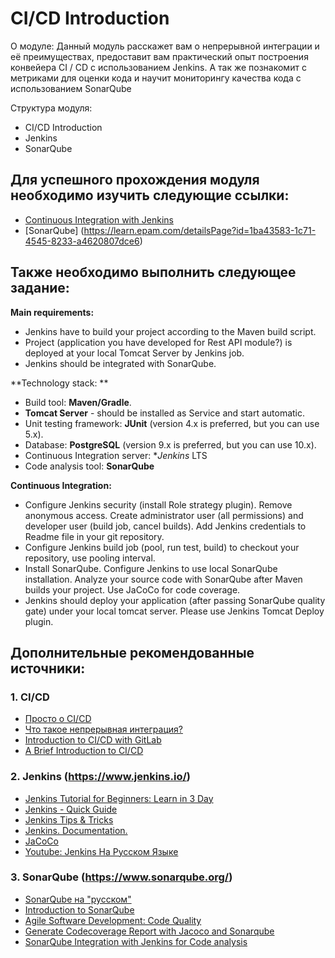 # CI/CD Introduction 

О модуле:  Данный модуль расскажет вам о непрерывной интеграции и её преимуществах, предоставит вам практический опыт построения конвейера CI / CD с использованием Jenkins.  А так же познакомит с метриками для оценки кода и научит мониторингу качества кода с использованием SonarQube 

Структура модуля: 
   - CI/CD Introduction 
   - Jenkins 
   - SonarQube 

## Для успешного прохождения модуля необходимо изучить следующие ссылки: 

   - [Continuous Integration with Jenkins](https://courses.epam.com/courses/course-v1:EPAM+CIJ+0819/about)  
   - [SonarQube] (https://learn.epam.com/detailsPage?id=1ba43583-1c71-4545-8233-a4620807dce6)
   
## Также необходимо выполнить следующее задание: 
   **Main requirements:**
    
   - Jenkins have to build your project according to the Maven build script. 
   - Project (application you have developed for Rest API module?) is deployed at your local Tomcat Server by Jenkins job. 
   - Jenkins should be integrated with SonarQube. 

   **Technology stack: **
   
   - Build tool: **Maven/Gradle**.
   - **Tomcat Server** - should be installed as Service and start automatic.
   - Unit testing framework: **JUnit** (version 4.x is preferred, but you can use 5.x).
   - Database: **PostgreSQL** (version 9.x is preferred, but you can use 10.x). 
   - Continuous Integration server: **Jenkins* LTS 
   - Code analysis tool: **SonarQube**
   
   **Continuous Integration:**
   
   - Configure Jenkins security (install Role strategy plugin). Remove anonymous access. Create administrator user (all permissions) and     developer user (build job, cancel builds). Add Jenkins credentials to Readme file in your git repository. 
   - Configure Jenkins build job (pool, run test, build) to checkout your repository, use pooling interval. 
   - Install SonarQube. Configure Jenkins to use local SonarQube installation. Analyze your source code with SonarQube after Maven builds your project. Use JaCoCo for code coverage. 
   - Jenkins should deploy your application (after passing SonarQube quality gate) under your local tomcat server. Please use Jenkins Tomcat Deploy plugin. 
   

## Дополнительные рекомендованные источники: 
### 1. CI/CD
  - [Просто о CI/CD](https://www.youtube.com/watch?v=7S1ndRRht6M)
  - [Что такое непрерывная интеграция?](https://aws.amazon.com/ru/devops/continuous-integration/)
  - [Introduction to CI/CD with GitLab](https://docs.gitlab.com/ee/ci/introduction/#introduction-to-cicd-methodologies)
  - [A Brief Introduction to CI/CD](https://dzone.com/articles/the-complete-introduction-to-cicd-1)
### 2. Jenkins (https://www.jenkins.io/)
  - [Jenkins Tutorial for Beginners: Learn in 3 Day](https://www.guru99.com/jenkins-tutorial.html)
  - [Jenkins - Quick Guide](https://www.tutorialspoint.com/jenkins/jenkins_quick_guide.htm)
  - [Jenkins Tips & Tricks](https://automationstepbystep.com/jenkins-tips-tricks/)
  - [Jenkins. Documentation.](https://www.jenkins.io/doc/tutorials/)
  - [JaCoCo](https://plugins.jenkins.io/jacoco/)
  - [Youtube: Jenkins На Русском Языке](https://www.youtube.com/watch?v=cyb10iplv7U&list=PLg5SS_4L6LYvQbMrSuOjTL1HOiDhUE_5a)
### 3. SonarQube (https://www.sonarqube.org/)
  - [SonarQube на "русском"](https://sonar-russian.silverbulleters.org/)
  - [Introduction to SonarQube](https://learn.epam.com/detailsPage?id=1ba43583-1c71-4545-8233-a4620807dce6)
  - [Agile Software Development: Code Quality](https://medium.com/backend-habit/generate-codecoverage-report-with-jacoco-and-sonarqube-ed15c4045885)
  - [Generate Codecoverage Report with Jacoco and Sonarqube](https://medium.com/backend-habit/generate-codecoverage-report-with-jacoco-and-sonarqube-ed15c4045885)
  - [SonarQube Integration with Jenkins for Code analysis](https://www.youtube.com/watch?v=jh7utASgKj4&list=PL6Q8rpu0AhEVFkU0JM6i935Q5LM8LSG-n)
